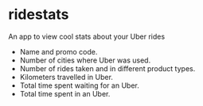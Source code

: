 # ridestats
An app to view cool stats about your Uber rides

* Name and promo code.
* Number of cities where Uber was used.
* Number of rides taken and in different product types.
* Kilometers travelled in Uber.
* Total time spent waiting for an Uber.
* Total time spent in an Uber.
  
